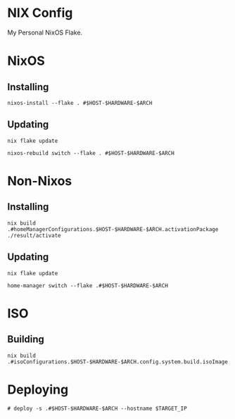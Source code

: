 # NIX Config
My Personal NixOS Flake.
  

# NixOS
## Installing

```
nixos-install --flake . #$HOST-$HARDWARE-$ARCH
```

## Updating

```
nix flake update

nixos-rebuild switch --flake . #$HOST-$HARDWARE-$ARCH
```

# Non-Nixos
## Installing
```
nix build .#homeManagerConfigurations.$HOST-$HARDWARE-$ARCH.activationPackage
./result/activate
```

## Updating
```
nix flake update

home-manager switch --flake .#$HOST-$HARDWARE-$ARCH
```

# ISO
## Building
```
nix build .#isoConfigurations.$HOST-$HARDWARE-$ARCH.config.system.build.isoImage
```

# Deploying
```
# deploy -s .#$HOST-$HARDWARE-$ARCH --hostname $TARGET_IP
```
